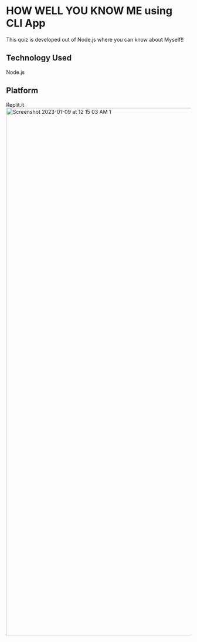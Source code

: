 # HOW WELL YOU KNOW ME using CLI App

This quiz is developed out of Node.js where you can know about Myself!!
## Technology Used
Node.js

## Platform
Replit.it<img width="1440" alt="Screenshot 2023-01-09 at 12 15 03 AM 1" src="https://user-images.githubusercontent.com/120501849/211213630-b6021584-c4ba-4d6e-b81d-78421d45c30c.png">
